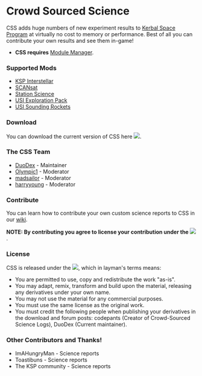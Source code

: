 Crowd Sourced Science
===
CSS adds huge numbers of new experiment results to [Kerbal Space Program](http://kerbalspaceprogram.com/) at virtually no cost to memory or performance.  Best of all you can contribute your own results and see them in-game!  

* **CSS requires** [Module Manager](http://forum.kerbalspaceprogram.com/threads/55219).

### Supported Mods
* [KSP Interstellar](http://forum.kerbalspaceprogram.com/threads/104943)
* [SCANsat](http://forum.kerbalspaceprogram.com/threads/80369)
* [Station Science](http://forum.kerbalspaceprogram.com/threads/54774)
* [USI Exploration Pack](http://forum.kerbalspaceprogram.com/threads/86695)
* [USI Sounding Rockets](http://forum.kerbalspaceprogram.com/threads/102502)		

### Download   
You can download the current version of CSS here [![][shield:release-latest]][GIT:release].

### The CSS Team
* [DuoDex](http://forum.kerbalspaceprogram.com/members/110055) - Maintainer
* [Olympic1](http://forum.kerbalspaceprogram.com/members/81815) - Moderator
* [madsailor](http://forum.kerbalspaceprogram.com/members/123944) - Moderator
* [harryyoung](http://forum.kerbalspaceprogram.com/members/109719) - Moderator

### Contribute
You can learn how to contribute your own custom science reports to CSS in our [wiki](http://github.com/DuoDex/CrowdSourcedScience/wiki).  

**NOTE: By contributing you agree to license your contribution under the** [![][shield:CC01]][License:1.0].

### License

CSS is released under the [![][shield:CCO4]][License:4.0], which in layman's terms means:  

* You are permitted to use, copy and redistribute the work "as-is".  
* You may adapt, remix, transform and build upon the material, releasing any derivatives under your own name.  
* You may not use the material for any commercial purposes.  
* You must use the same license as the original work.  
* You must credit the following people when publishing your derivatives in the download and forum posts: codepants (Creator of Crowd-Sourced Science Logs), DuoDex (Current maintainer).  

### Other Contributors and Thanks!
* ImAHungryMan - Science reports
* Toastibuns - Science reports
* The KSP community - Science reports

[GIT:release]: http://github.com/DuoDex/CrowdSourcedScience/releases/latest
[License:4.0]: http://creativecommons.org/licenses/by-nc-sa/4.0/legalcode
[License:1.0]: https://creativecommons.org/publicdomain/zero/1.0/
[shield:release-latest]: http://img.shields.io/github/release/DuoDex/CrowdSourcedScience.svg
[shield:CCO4]: http://img.shields.io/badge/license-CC%20BY--NC--SA%204.0-blue.svg
[shield:CC01]: http://img.shields.io/badge/license-CC0%201.0-blue.svg
